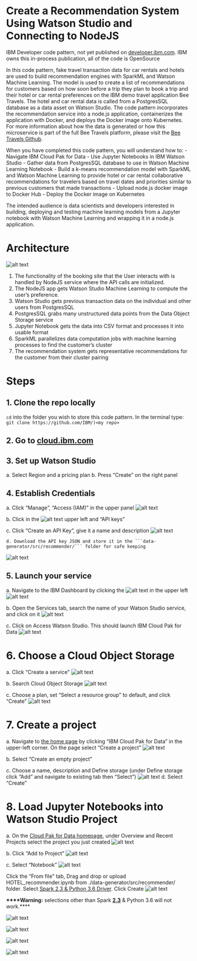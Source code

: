 # Create a Recommendation System Using Watson Studio and Connecting to NodeJS 
IBM Developer code pattern, not yet published on [developer.ibm.com](https://developer.ibm.com/). IBM owns this in-process publication, all of the code is OpenSource

In this code pattern, fake travel transaction data for car rentals and hotels are used to build recommendation engines with SparkML and Watson Machine Learning. The model is used to create a list of recommendations for customers based on how soon before a trip they plan to book a trip and their hotel or car rental preferences on the IBM demo travel application Bee Travels. The hotel and car rental data is called from a PostgresSQL database as a data asset on Watson Studio. The code pattern incorporates the recommendation service into a node.js application, containerizes the application with Docker, and deploys the Docker image onto Kubernetes. For more information about how the data is generated or how this microservice is part of the full Bee Travels platform, please visit the [Bee Travels Github](https://github.com/bee-travels/). 

When you have completed this code pattern, you will understand how to:
    - Navigate IBM Cloud Pak for Data
    - Use Jupyter Notebooks in IBM Watson Studio
    - Gather data from PostgresSQL database to use in Watson Machine Learning Notebook
    - Build a k-means recommendation model with SparkML and Watson Machine Learning to provide hotel or car rental collaborative recommendations for travelers based on travel dates and priorities similar to previous customers that made transactions
    - Upload node.js docker image to Docker Hub
    - Deploy the Docker image on Kubernetes
    
The intended audience is data scientists and developers interested in building, deploying and testing machine learning models from a Jupyter notebook with Watson Machine Learning and wrapping it in a node.js application.

# Architecture
![alt text](https://github.com/mhrosen/recommendation-code-pattern/blob/master/Images-for-ReadMe/Image1.jpeg)

1. The functionality of the booking site that the User interacts with is handled by NodeJS service where the API calls are initialized.
2. The NodeJS app gets Watson Studio Machine Learning to compute the user’s preference.
3. Watson Studio gets previous transaction data on the individual and other users from PostgresSQL
4. PostgresSQL grabs many unstructured data points from the Data Object Storage service
5. Jupyter Notebook gets the data into CSV format and processes it into usable format
6. SparkML parallelizes data computation jobs with machine learning processes to find the customer’s cluster
7. The recommendation system gets representative recommendations for the customer from their cluster pairing

# Steps
 ## 1. Clone the repo locally
`cd` into the folder you wish to store this code pattern. In the terminal type:
    ```git clone https://github.com/IBM/)<my repo> ```
 ## 2. Go to [cloud.ibm.com](cloud.ibm.com)
 ## 3. Set up Watson Studio 
   a. Select Region and a pricing plan
   b. Press “Create” on the right panel
 ## 4. Establish Credentials
   a. Click “Manage”, “Access (IAM)” in the upper panel
   ![alt text](https://github.com/mhrosen/recommendation-code-pattern/blob/master/Images-for-ReadMe/Image2.jpeg)

   b. Click in the ![alt text](https://github.com/mhrosen/recommendation-code-pattern/blob/master/Images-for-ReadMe/Image%208-2-20%20at%2011.05%20PM.jpeg) upper left and “API keys”
   
   
   c. Click “Create an API Key”, give it a name and description
![alt text](https://github.com/mhrosen/recommendation-code-pattern/blob/master/Images-for-ReadMe/Image4.jpeg)
    
    d. Download the API key JSON and store it in the ```data-generator/src/recommender/``` folder for safe keeping
![alt text](https://github.com/mhrosen/recommendation-code-pattern/blob/master/Images-for-ReadMe/Image5.jpeg)

 ## 5. Launch your service
   a. Navigate to the IBM Dashboard by clicking the ![alt text](https://github.com/mhrosen/recommendation-code-pattern/blob/master/Images-for-ReadMe/Image%208-2-20%20at%2011.05%20PM.jpeg) in the upper left
![alt text](https://github.com/mhrosen/recommendation-code-pattern/blob/master/Images-for-ReadMe/Image6.jpeg)
  
  b. Open the Services tab, search the name of your Watson Studio service, and click on it
![alt text](https://github.com/mhrosen/recommendation-code-pattern/blob/master/Images-for-ReadMe/Image7.jpeg)
  
  c. Click on Access Watson Studio. This should launch IBM Cloud Pak for Data
![alt text](https://github.com/mhrosen/recommendation-code-pattern/blob/master/Images-for-ReadMe/Image8.jpeg)

# 6. Choose a Cloud Object Storage 
  a. Click “Create a service”
![alt text](https://github.com/mhrosen/recommendation-code-pattern/blob/master/Images-for-ReadMe/Image9.jpeg)
  
  b. Search Cloud Object Storage
![alt text](https://github.com/mhrosen/recommendation-code-pattern/blob/master/Images-for-ReadMe/Image10.jpeg)
  
  c. Choose a plan, set “Select a resource group” to default, and click “Create”
![alt text](https://github.com/mhrosen/recommendation-code-pattern/blob/master/Images-for-ReadMe/Image11.jpeg)

# 7. Create a project
  a. Navigate to [the home page](https://dataplatform.cloud.ibm.com/home2?context=cpdaas) by clicking “IBM Cloud Pak for Data” in the upper-left corner. On the page select “Create a project”
![alt text](https://github.com/mhrosen/recommendation-code-pattern/blob/master/Images-for-ReadMe/Image12.jpeg)
  
  b. Select “Create an empty project”
  
  c. Choose a name, description and Define storage
 (under Define storage click “Add” and navigate to existing tab then “Select”)
![alt text](https://github.com/mhrosen/recommendation-code-pattern/blob/master/Images-for-ReadMe/Image13.jpeg)
  d. Select “Create”

# 8. Load Jupyter Notebooks into Watson Studio Project
  a. On the [Cloud Pak for Data homepage](https://dataplatform.cloud.ibm.com/home2?context=cpdaas), under Overview and Recent Projects select the project you just created
![alt text](https://github.com/mhrosen/recommendation-code-pattern/blob/master/Images-for-ReadMe/Image14.jpeg)

b. Click “Add to Project”
![alt text](https://github.com/mhrosen/recommendation-code-pattern/blob/master/Images-for-ReadMe/Image15.jpeg)

c. Select “Notebook”
![alt text](https://github.com/mhrosen/recommendation-code-pattern/blob/master/Images-for-ReadMe/Image16.jpeg)

Click the “From file” tab, Drag and drop or upload HOTEL_recommender.ipynb from ./data-generator/src/recommender/ folder. Select <ins>Spark 2.3 & Python 3.6 Driver</ins>. Click Create
![alt text](https://github.com/mhrosen/recommendation-code-pattern/blob/master/Images-for-ReadMe/Image17.jpeg)

 <p text-align="align:center";><b>****Warning:</b>  selections other than Spark <ins><b>2.3</b></ins> & Python 3.6 will not work.****</p>


![alt text](https://github.com/mhrosen/recommendation-code-pattern/blob/master/Images-for-ReadMe/Image18.jpeg)

![alt text](https://github.com/mhrosen/recommendation-code-pattern/blob/master/Images-for-ReadMe/Image19.jpeg)

![alt text](https://github.com/mhrosen/recommendation-code-pattern/blob/master/Images-for-ReadMe/Image20.jpeg)

![alt text](https://github.com/mhrosen/recommendation-code-pattern/blob/master/Images-for-ReadMe/Image21.jpeg)

